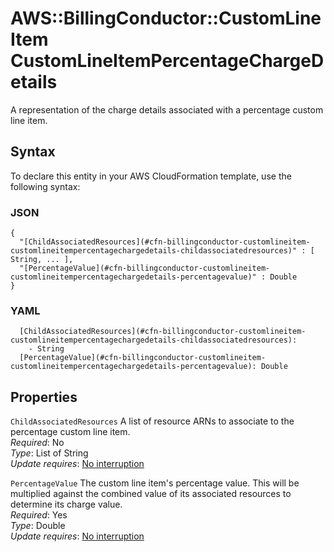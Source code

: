 # AWS::BillingConductor::CustomLineItem CustomLineItemPercentageChargeDetails<a name="aws-properties-billingconductor-customlineitem-customlineitempercentagechargedetails"></a>

A representation of the charge details associated with a percentage custom line item\.

## Syntax<a name="aws-properties-billingconductor-customlineitem-customlineitempercentagechargedetails-syntax"></a>

To declare this entity in your AWS CloudFormation template, use the following syntax:

### JSON<a name="aws-properties-billingconductor-customlineitem-customlineitempercentagechargedetails-syntax.json"></a>

```
{
  "[ChildAssociatedResources](#cfn-billingconductor-customlineitem-customlineitempercentagechargedetails-childassociatedresources)" : [ String, ... ],
  "[PercentageValue](#cfn-billingconductor-customlineitem-customlineitempercentagechargedetails-percentagevalue)" : Double
}
```

### YAML<a name="aws-properties-billingconductor-customlineitem-customlineitempercentagechargedetails-syntax.yaml"></a>

```
  [ChildAssociatedResources](#cfn-billingconductor-customlineitem-customlineitempercentagechargedetails-childassociatedresources): 
    - String
  [PercentageValue](#cfn-billingconductor-customlineitem-customlineitempercentagechargedetails-percentagevalue): Double
```

## Properties<a name="aws-properties-billingconductor-customlineitem-customlineitempercentagechargedetails-properties"></a>

`ChildAssociatedResources`  <a name="cfn-billingconductor-customlineitem-customlineitempercentagechargedetails-childassociatedresources"></a>
A list of resource ARNs to associate to the percentage custom line item\.  
*Required*: No  
*Type*: List of String  
*Update requires*: [No interruption](https://docs.aws.amazon.com/AWSCloudFormation/latest/UserGuide/using-cfn-updating-stacks-update-behaviors.html#update-no-interrupt)

`PercentageValue`  <a name="cfn-billingconductor-customlineitem-customlineitempercentagechargedetails-percentagevalue"></a>
The custom line item's percentage value\. This will be multiplied against the combined value of its associated resources to determine its charge value\.  
*Required*: Yes  
*Type*: Double  
*Update requires*: [No interruption](https://docs.aws.amazon.com/AWSCloudFormation/latest/UserGuide/using-cfn-updating-stacks-update-behaviors.html#update-no-interrupt)